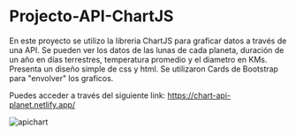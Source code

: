# Projecto-API-ChartJS
En este proyecto se utilizo la libreria ChartJS para graficar datos a través de una API. Se pueden ver los datos de las lunas de cada planeta, 
duración de un año en días terrestres, temperatura promedio y el diametro en KMs. Presenta un diseño simple de css y html. Se utilizaron Cards de Bootstrap 
para "envolver" los graficos.

Puedes acceder a través del siguiente link: 
https://chart-api-planet.netlify.app/

![apichart](https://user-images.githubusercontent.com/75914262/188286164-919aeed8-42a9-4344-b102-10c62cd6dc5c.jpg)
